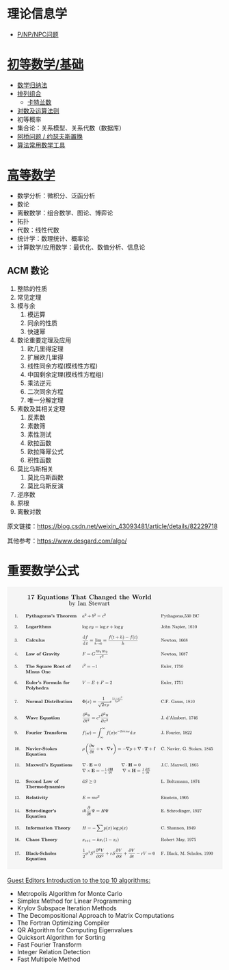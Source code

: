 # 理论信息学
* [P/NP/NPC问题](./P%20vs%20NP%20vs%20NPC.md)  
  
# [初等数学/基础](https://zh.wikipedia.org/wiki/%E5%88%9D%E7%AD%89%E6%95%B0%E5%AD%A6)
* [数学归纳法](./Mathematical%20Induction.md)
* [排列组合](./Combinatorics.md)
  * [卡特兰数](https://zh.wikipedia.org/zh-hans/%E5%8D%A1%E5%A1%94%E5%85%B0%E6%95%B0)
* [对数及运算法则](./Logarithm.md)
* 初等概率
* 集合论：关系模型、关系代数（数据库）
* [阿桥问题 / 约瑟夫斯置换](https://zh.wikipedia.org/zh-hans/%E7%BA%A6%E7%91%9F%E5%A4%AB%E6%96%AF%E9%97%AE%E9%A2%98)
* [算法常用数学工具](./../Tool%20Sets/Math.java)
  
# [高等数学](https://zh.wikipedia.org/wiki/%E9%AB%98%E7%AD%89%E6%95%B0%E5%AD%A6)
* 数学分析：微积分、泛函分析
* 数论
* 离散数学：组合数学、图论、博弈论
* 拓扑
* 代数：线性代数
* 统计学：数理统计、概率论
* 计算数学/应用数学：最优化、数值分析、信息论

## ACM 数论
1. 整除的性质
2. 常见定理
3. 模与余
    1. 模运算
    2. 同余的性质
    3. 快速幂
4. 数论重要定理及应用
    1. 欧几里得定理
    2. 扩展欧几里得
    3. 线性同余方程(模线性方程)
    4. 中国剩余定理(模线性方程组)
    5. 乘法逆元
    6. 二次同余方程
    7. 唯一分解定理
5. 素数及其相关定理
    1. 反素数
    2. 素数筛
    3. 素性测试
    4. 欧拉函数
    5. 欧拉降幂公式
    6. 积性函数
6. 莫比乌斯相关
    1. 莫比乌斯函数
    2. 莫比乌斯反演
7. 逆序数
8. 原根
9. 离散对数
  
原文链接：https://blog.csdn.net/weixin_43093481/article/details/82229718  

其他参考：https://www.desgard.com/algo/  

# 重要数学公式
![](./math-formulas.jpeg)  
  
[Guest Editors Introduction to the top 10 algorithms:](https://ieeexplore.ieee.org/document/814652)
* Metropolis Algorithm for Monte Carlo
* Simplex Method for Linear Programming
* Krylov Subspace Iteration Methods
* The Decompositional Approach to Matrix Computations
* The Fortran Optimizing Compiler
* QR Algorithm for Computing Eigenvalues
* Quicksort Algorithm for Sorting
* Fast Fourier Transform
* Integer Relation Detection
* Fast Multipole Method
